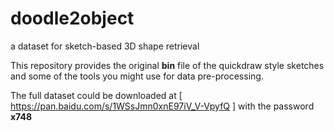 # doodle2object
a dataset for sketch-based 3D shape retrieval

This repository provides the original **bin** file of the quickdraw style sketches and some of the tools you might use for data pre-processing.

The full dataset could be downloaded at \[ https://pan.baidu.com/s/1WSsJmn0xnE97iV_V-VpyfQ \] with the password **x748**
